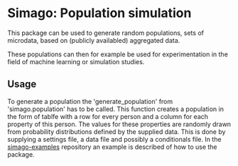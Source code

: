 # Simago: Population simulation

This package can be used to generate random populations, sets of microdata, based
on (publicly availabled) aggregated data.  

These populations can then for example be used for experimentation in the field
of machine learning or simulation studies.

## Usage
To generate a population the 'generate_population' from 'simago.population' has
to be called. This function creates a population in the form of tablfe with a
row for every person and a column for each property of this person. The values
for these properties are randomly drawn from probability distributions defined
by the supplied data. This is done by supplying a settings file, a data file and
possibly a conditionals file. In the
[simago-examples](www.github.com/alexanderharms/simago-examples) repository an example is
described of how to use the package.
